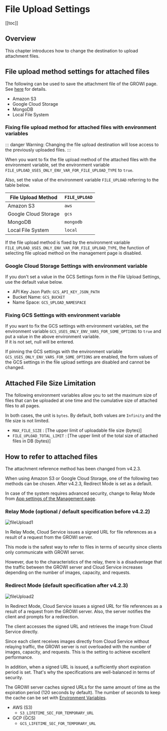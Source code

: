 # File Upload Settings

[[toc]]

## Overview

This chapter introduces how to change the destination to upload attachment files.

## File upload method settings for attached files

The following can be used to save the attachment file of the GROWI page. See [here](/en/admin-guide/management-cookbook/app-settings.html#file-upload-settings) for details.

- Amazon S3
- Google Cloud Storage
- MongoDB
- Local File System

### Fixing file upload method for attached files with environment variables

::: danger
Warning: Changing the file upload destination will lose access to the previously uploaded files.
:::

When you want to fix the file upload method of the attached files with the environment variable, set the environment variable `FILE_UPLOAD_USES_ONLY_ENV_VAR_FOR_FILE_UPLOAD_TYPE` to `true`.

Also, set the value of the environment variable `FILE_UPLOAD` referring to the table below.

| File Upload Method | `FILE_UPLOAD` |
| --- | --- |
| Amazon S3 | `aws` |
| Google Cloud Storage | `gcs` |
| MongoDB | `mongodb` |
| Local File System | `local` |

If the file upload method is fixed by the environment variable `FILE_UPLOAD_USES_ONLY_ENV_VAR_FOR_FILE_UPLOAD_TYPE`, the function of selecting file upload method on the management page is disabled.


### Google Cloud Storage Settings with environment variable

If you don't set a value in the GCS Settings form in the File Upload Settings, use the default value below.

- API Key Json Path: `GCS_API_KEY_JSON_PATH`
- Bucket Name: `GCS_BUCKET`
- Name Space: `GCS_UPLOAD_NAMESPACE`



### Fixing GCS Settings with environment variable

If you want to fix the GCS settings with environment variables, set the environment variable `GCS_USES_ONLY_ENV_VARS_FOR_SOME_OPTIONS` to `true` and put a value in the above environment variable.  
If it is not set, null will be entered.

If pinning the GCS settings with the environment variable `GCS_USES_ONLY_ENV_VARS_FOR_SOME_OPTIONS` are enabled, the form values of the GCS settings in the file upload settings are disabled and cannot be changed.

## Attached File Size Limitation

The following environment variables allow you to set the maximum size of files that can be uploaded at one time and the cumulative size of attached files to all pages.  

In both cases, the unit is `bytes`. By default, both values are `Infinity` and the file size is not limited.

- `MAX_FILE_SIZE` : [The upper limit of uploadable file size (bytes)]
- `FILE_UPLOAD_TOTAL_LIMIT` : [The upper limit of the total size of attached files in DB (bytes)]

## How to refer to attached files

The attachment reference method has been changed from v4.2.3.

When using Amazon S3 or Google Cloud Storage, one of the following two methods can be chosen.
After v4.2.3, Redirect Mode is set as a default.

In case of the system requires advanced security, change to Relay Mode from [App settings of the Management page](/en/admin-guide/management-cookbook/app-settings.html#appsettings-tbd).

### Relay Mode (optional / default specification before v4.2.2)

<!-- https://dev.growi.org/5fd8424f2271ae00481ed2e8 -->
![fileUpload1](/assets/images/fileUpload1.png)

In Relay Mode, Cloud Service issues a signed URL for file references as a result of a request from the GROWI server.

This mode is the safest way to refer to files in terms of security since clients only communicate with GROWI server.

However, due to the characteristics of the relay, there is a disadvantage that the traffic between the GROWI server and Cloud Service increases depending on the number of images, capacity, and requests.

### Redirect Mode (default specification after v4.2.3)
<!-- https://dev.growi.org/5fd8424f2271ae00481ed2e8 -->
![fileUpload2](/assets/images/fileUpload2.png)

In Redirect Mode, Cloud Service issues a signed URL for file references as a result of a request from the GROWI server.
Also, the server notifies the client and prompts for a redirection.

The client accesses the signed URL and retrieves the image from Cloud Service directly.

Since each client receives images directly from Cloud Service without relaying traffic, the GROWI server is not overloaded with the number of images, capacity, and requests. This is the setting to achieve excellent performance.

In addition, when a signed URL is issued, a sufficiently short expiration period is set. That's why the specifications are well-balanced in terms of security.

The GROWI server caches signed URLs for the same amount of time as the expiration period (120 seconds by default).
The number of seconds to keep the cache can be set with [Environment Variables](/en/admin-guide/admin-cookbook/env-vars.html).

- AWS (S3)
  - `S3_LIFETIME_SEC_FOR_TEMPORARY_URL`
- GCP (GCS)  
  - `GCS_LIFETIME_SEC_FOR_TEMPORARY_URL`
